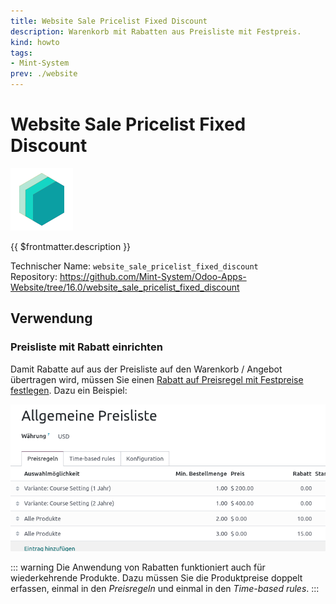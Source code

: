 ```yaml
---
title: Website Sale Pricelist Fixed Discount
description: Warenkorb mit Rabatten aus Preisliste mit Festpreis.
kind: howto
tags:
- Mint-System
prev: ./website
---
```


# Website Sale Pricelist Fixed Discount
![icon_oms_box](attachments/icons_odoo_mint_system.png)

{{ $frontmatter.description }}

Technischer Name: `website_sale_pricelist_fixed_discount`\
Repository: <https://github.com/Mint-System/Odoo-Apps-Website/tree/16.0/website_sale_pricelist_fixed_discount>

## Verwendung

### Preisliste mit Rabatt einrichten

Damit Rabatte auf aus der Preisliste auf den Warenkorb / Angebot übertragen wird, müssen Sie einen [Rabatt auf Preisregel mit Festpreise festlegen](Product%20Pricelist%20Fixed%20Discount.md#Rabatt%20auf%20Preisregel%20mit%20Festpreise%20festlegen). Dazu ein Beispiel:

![](attachments/Website%20Sale%20Pricelist%20Fixed%20Discount%20Preisliste.png)

::: warning
Die Anwendung von Rabatten funktioniert auch für wiederkehrende Produkte. Dazu müssen Sie die Produktpreise doppelt erfassen, einmal in den *Preisregeln* und einmal in den *Time-based rules*.
:::
